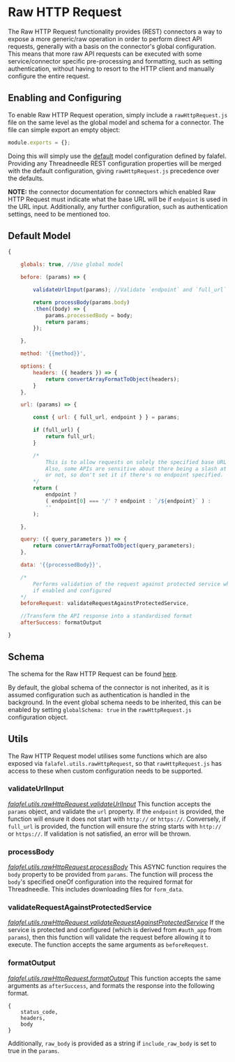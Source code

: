 # Raw HTTP Request
The Raw HTTP Request functionality provides (REST) connectors a way to expose a more generic/raw operation in order to perform direct API requests, generally with a basis on the connector's global configuration. This means that more raw API requests can be executed with some service/connector specific pre-processing and formatting, such as setting authentication, without having to resort to the HTTP client and manually configure the entire request.

## Enabling and Configuring
To enable Raw HTTP Request operation, simply include a `rawHttpRequest.js` file on the same level as the global model and schema for a connector. The file can simple export an empty object:
```js
module.exports = {};
```

Doing this will simply use the [default](#default-model) model configuration defined by falafel. Providing any Threadneedle REST configuration properties will be merged with the default configuration, giving `rawHttpRequest.js` precedence over the defaults.

**NOTE:** the connector documentation for connectors which enabled Raw HTTP Request must indicate what the base URL will be if `endpoint` is used in the URL input. Additionally, any further configuration, such as authentication settings, need to be mentioned too.


## Default Model
```js
{

	globals: true, //Use global model

	before: (params) => {

		validateUrlInput(params); //Validate `endpoint` and `full_url`

		return processBody(params.body)
		.then((body) => {
			params.processedBody = body;
			return params;
		});

	},

	method: '{{method}}',

	options: {
		headers: ({ headers }) => {
			return convertArrayFormatToObject(headers);
		}
	},

	url: (params) => {

		const { url: { full_url, endpoint } } = params;

		if (full_url) {
			return full_url;
		}

		/*
			This is to allow requests on solely the specified base URL itself.
			Also, some APIs are sensitive about there being a slash at the end
			or not,	so don't set it if there's no endpoint specified.
		*/
		return (
			endpoint ?
			( endpoint[0] === '/' ? endpoint : `/${endpoint}` ) :
			''
		);

	},

	query: ({ query_parameters }) => {
		return convertArrayFormatToObject(query_parameters);
	},

	data: '{{processedBody}}',

	/*
		Performs validation of the request against protected service whitelist
		if enabled and configured
	*/
	beforeRequest: validateRequestAgainstProtectedService,

	//Transform the API response into a standardised format
	afterSuccess: formatOutput

}
```

## Schema
The schema for the Raw HTTP Request can be found [here](lib/rawHttpRequest/rawHttpRequestSchema.js).

By default, the global schema of the connector is not inherited, as it is assumed configuration such as authentication is handled in the background. In the event global schema needs to be inherited, this can be enabled by setting `globalSchema: true` in the `rawHttpRequest.js` configuration object.

## Utils
The Raw HTTP Request model utilises some functions which are also exposed via `falafel.utils.rawHttpRequest`, so that `rawHttpRequest.js` has access to these when custom configuration needs to be supported.

### validateUrlInput
[*falafel.utils.rawHttpRequest.validateUrlInput*](lib/rawHttpRequest/validateUrlInput.js)
This function accepts the `params` object, and validate the `url` property. If the `endpoint` is provided, the function will ensure it does not start with `http://` or `https://`. Conversely, if `full_url` is provided, the function will ensure the string starts with `http://` or `https://`. If validation is not satisfied, an error will be thrown.

### processBody
[*falafel.utils.rawHttpRequest.processBody*](lib/rawHttpRequest/processBody.js)
This ASYNC function requires the `body` property to be provided from `params`. The function will process the `body`'s specified oneOf configuration into the required format for Threadneedle. This includes downloading files for `form_data`.

### validateRequestAgainstProtectedService
[*falafel.utils.rawHttpRequest.validateRequestAgainstProtectedService*](lib/rawHttpRequest/validateRequestAgainstProtectedService.js)
If the service is protected and configured (which is derived from `#auth_app` from `params`), then this function will validate the request before allowing it to execute. The function accepts the same arguments as `beforeRequest`.

### formatOutput
[*falafel.utils.rawHttpRequest.formatOutput*](lib/rawHttpRequest/formatOutput.js)
This function accepts the same arguments as `afterSuccess`, and formats the response into the following format.
```
{
	status_code,
	headers,
	body
}
```
Additionally, `raw_body` is provided as a string if `include_raw_body` is set to true in the `params`.
